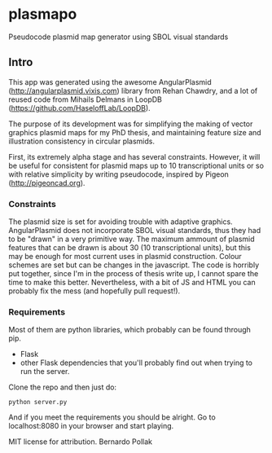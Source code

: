 # plasmapo
Pseudocode plasmid map generator using SBOL visual standards

## Intro

This app was generated using the awesome AngularPlasmid (http://angularplasmid.vixis.com) library from Rehan Chawdry, and a lot of reused code from Mihails Delmans in LoopDB (https://github.com/HaseloffLab/LoopDB). 

The purpose of its development was for simplifying the making of vector graphics plasmid maps for my PhD thesis, and maintaining feature size and illustration consistency in circular plasmids.

First, its extremely alpha stage and has several constraints. However, it will be useful for consistent for plasmid maps up to 10 transcriptional units or so with relative simplicity by writing pseudocode, inspired by Pigeon (http://pigeoncad.org).

### Constraints
The plasmid size is set for avoiding trouble with adaptive graphics. AngularPlasmid does not incorporate SBOL visual standards, thus they had to be "drawn" in a very primitive way.
The maximum ammount of plasmid features that can be drawn is about 30 (10 transcriptional units), but this may be enough for most current uses in plasmid construction.
Colour schemes are set but can be changes in the javascript.
The code is horribly put together, since I'm in the process of thesis write up, I cannot spare the time to make this better. Nevertheless, with a bit of JS and HTML you can probably fix the mess (and hopefully pull request!).

### Requirements
Most of them are python libraries, which probably can be found through pip. 

- Flask
- other Flask dependencies that you'll probably find out when trying to run the server.


Clone the repo and then just do:

```
python server.py

```

And if you meet the requirements you should be alright. Go to localhost:8080 in your browser and start playing.


MIT license for attribution.
Bernardo Pollak
